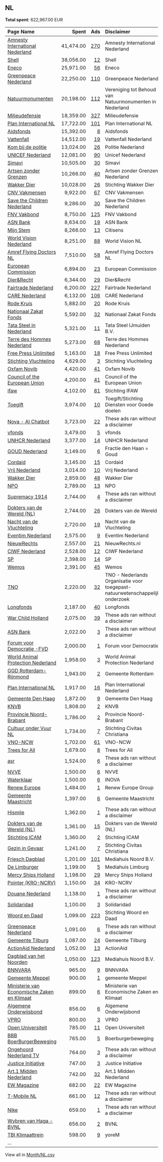 ## NL
**Total spent**: 622,967.00 EUR

|Page Name|Spent|Ads|Disclaimer|
|:---|---:|---:|:---|
|[Amnesty International Nederland](https://www.facebook.com/57729029960)|41,474.00|[270](https://www.facebook.com/ads/library/?active_status=all&ad_type=political_and_issue_ads&country=NL&view_all_page_id=57729029960&search_type=page&media_type=all)|Amnesty International Nederland|
|[Shell](https://www.facebook.com/444504516075907)|38,056.00|[12](https://www.facebook.com/ads/library/?active_status=all&ad_type=political_and_issue_ads&country=NL&view_all_page_id=444504516075907&search_type=page&media_type=all)|Shell|
|[Eneco](https://www.facebook.com/189701254384965)|25,971.00|[56](https://www.facebook.com/ads/library/?active_status=all&ad_type=political_and_issue_ads&country=NL&view_all_page_id=189701254384965&search_type=page&media_type=all)|Eneco|
|[Greenpeace Nederland](https://www.facebook.com/288295911466)|22,250.00|[110](https://www.facebook.com/ads/library/?active_status=all&ad_type=political_and_issue_ads&country=NL&view_all_page_id=288295911466&search_type=page&media_type=all)|Greenpeace Nederland|
|[Natuurmonumenten](https://www.facebook.com/132031878648)|20,198.00|[112](https://www.facebook.com/ads/library/?active_status=all&ad_type=political_and_issue_ads&country=NL&view_all_page_id=132031878648&search_type=page&media_type=all)|Vereniging tot Behoud van Natuurmonumenten in Nederland|
|[Milieudefensie](https://www.facebook.com/83439828234)|18,359.00|[327](https://www.facebook.com/ads/library/?active_status=all&ad_type=political_and_issue_ads&country=NL&view_all_page_id=83439828234&search_type=page&media_type=all)|Milieudefensie|
|[Plan International NL](https://www.facebook.com/93833638834)|17,722.00|[101](https://www.facebook.com/ads/library/?active_status=all&ad_type=political_and_issue_ads&country=NL&view_all_page_id=93833638834&search_type=page&media_type=all)|Plan International NL|
|[Aidsfonds](https://www.facebook.com/120184871378246)|15,392.00|[8](https://www.facebook.com/ads/library/?active_status=all&ad_type=political_and_issue_ads&country=NL&view_all_page_id=120184871378246&search_type=page&media_type=all)|Aidsfonds|
|[Vattenfall](https://www.facebook.com/428670174395114)|14,512.00|[19](https://www.facebook.com/ads/library/?active_status=all&ad_type=political_and_issue_ads&country=NL&view_all_page_id=428670174395114&search_type=page&media_type=all)|Vattenfall Nederland|
|[Kom bij de politie](https://www.facebook.com/190610374317426)|13,024.00|[26](https://www.facebook.com/ads/library/?active_status=all&ad_type=political_and_issue_ads&country=NL&view_all_page_id=190610374317426&search_type=page&media_type=all)|Politie Nederland|
|[UNICEF Nederland](https://www.facebook.com/139858509373289)|12,081.00|[90](https://www.facebook.com/ads/library/?active_status=all&ad_type=political_and_issue_ads&country=NL&view_all_page_id=139858509373289&search_type=page&media_type=all)|Unicef Nederland|
|[Simavi](https://www.facebook.com/164448196903465)|10,505.00|[30](https://www.facebook.com/ads/library/?active_status=all&ad_type=political_and_issue_ads&country=NL&view_all_page_id=164448196903465&search_type=page&media_type=all)|Simavi|
|[Artsen zonder Grenzen](https://www.facebook.com/118754531489898)|10,266.00|[40](https://www.facebook.com/ads/library/?active_status=all&ad_type=political_and_issue_ads&country=NL&view_all_page_id=118754531489898&search_type=page&media_type=all)|Artsen zonder Grenzen Nederland|
|[Wakker Dier](https://www.facebook.com/115027651906533)|10,028.00|[26](https://www.facebook.com/ads/library/?active_status=all&ad_type=political_and_issue_ads&country=NL&view_all_page_id=115027651906533&search_type=page&media_type=all)|Stichting Wakker Dier|
|[CNV Vakmensen](https://www.facebook.com/165625476919894)|9,922.00|[67](https://www.facebook.com/ads/library/?active_status=all&ad_type=political_and_issue_ads&country=NL&view_all_page_id=165625476919894&search_type=page&media_type=all)|CNV Vakmensen|
|[Save the Children Nederland](https://www.facebook.com/159449970751999)|9,286.00|[30](https://www.facebook.com/ads/library/?active_status=all&ad_type=political_and_issue_ads&country=NL&view_all_page_id=159449970751999&search_type=page&media_type=all)|Save the Children Nederland|
|[FNV Vakbond](https://www.facebook.com/121719834601889)|8,750.00|[125](https://www.facebook.com/ads/library/?active_status=all&ad_type=political_and_issue_ads&country=NL&view_all_page_id=121719834601889&search_type=page&media_type=all)|FNV Vakbond|
|[ASN Bank](https://www.facebook.com/133687759997528)|8,634.00|[19](https://www.facebook.com/ads/library/?active_status=all&ad_type=political_and_issue_ads&country=NL&view_all_page_id=133687759997528&search_type=page&media_type=all)|ASN Bank|
|[Mijn Stem](https://www.facebook.com/288700097949818)|8,266.00|[13](https://www.facebook.com/ads/library/?active_status=all&ad_type=political_and_issue_ads&country=NL&view_all_page_id=288700097949818&search_type=page&media_type=all)|Citisens|
|[World Vision Nederland](https://www.facebook.com/349312760804)|8,251.00|[88](https://www.facebook.com/ads/library/?active_status=all&ad_type=political_and_issue_ads&country=NL&view_all_page_id=349312760804&search_type=page&media_type=all)|World Vision NL|
|[Amref Flying Doctors NL](https://www.facebook.com/108588405832078)|7,510.00|[58](https://www.facebook.com/ads/library/?active_status=all&ad_type=political_and_issue_ads&country=NL&view_all_page_id=108588405832078&search_type=page&media_type=all)|Amref Flying Doctors NL|
|[European Commission](https://www.facebook.com/107898832590939)|6,894.00|[23](https://www.facebook.com/ads/library/?active_status=all&ad_type=political_and_issue_ads&country=NL&view_all_page_id=107898832590939&search_type=page&media_type=all)|European Commission|
|[Dier&Recht](https://www.facebook.com/212763862068531)|6,344.00|[29](https://www.facebook.com/ads/library/?active_status=all&ad_type=political_and_issue_ads&country=NL&view_all_page_id=212763862068531&search_type=page&media_type=all)|Dier&Recht|
|[Fairtrade Nederland](https://www.facebook.com/160001040736183)|6,200.00|[227](https://www.facebook.com/ads/library/?active_status=all&ad_type=political_and_issue_ads&country=NL&view_all_page_id=160001040736183&search_type=page&media_type=all)|Fairtrade Nederland|
|[CARE Nederland](https://www.facebook.com/404247949634770)|6,132.00|[106](https://www.facebook.com/ads/library/?active_status=all&ad_type=political_and_issue_ads&country=NL&view_all_page_id=404247949634770&search_type=page&media_type=all)|CARE Nederland|
|[Rode Kruis](https://www.facebook.com/180532465311930)|5,882.00|[20](https://www.facebook.com/ads/library/?active_status=all&ad_type=political_and_issue_ads&country=NL&view_all_page_id=180532465311930&search_type=page&media_type=all)|Rode Kruis|
|[Nationaal Zakat Fonds](https://www.facebook.com/100680601523177)|5,592.00|[32](https://www.facebook.com/ads/library/?active_status=all&ad_type=political_and_issue_ads&country=NL&view_all_page_id=100680601523177&search_type=page&media_type=all)|Nationaal Zakat Fonds|
|[Tata Steel in Nederland](https://www.facebook.com/108826957150072)|5,321.00|[11](https://www.facebook.com/ads/library/?active_status=all&ad_type=political_and_issue_ads&country=NL&view_all_page_id=108826957150072&search_type=page&media_type=all)|Tata Steel IJmuiden B.V.|
|[Terre des Hommes Nederland](https://www.facebook.com/285512534937)|5,273.00|[68](https://www.facebook.com/ads/library/?active_status=all&ad_type=political_and_issue_ads&country=NL&view_all_page_id=285512534937&search_type=page&media_type=all)|Terre des Hommes Nederland|
|[Free Press Unlimited](https://www.facebook.com/222029491143966)|5,163.00|[18](https://www.facebook.com/ads/library/?active_status=all&ad_type=political_and_issue_ads&country=NL&view_all_page_id=222029491143966&search_type=page&media_type=all)|Free Press Unlimited|
|[Stichting Vluchteling](https://www.facebook.com/120034538112114)|4,629.00|[3](https://www.facebook.com/ads/library/?active_status=all&ad_type=political_and_issue_ads&country=NL&view_all_page_id=120034538112114&search_type=page&media_type=all)|Stichting Vluchteling|
|[Oxfam Novib](https://www.facebook.com/115289021825188)|4,420.00|[41](https://www.facebook.com/ads/library/?active_status=all&ad_type=political_and_issue_ads&country=NL&view_all_page_id=115289021825188&search_type=page&media_type=all)|Oxfam Novib|
|[Council of the European Union](https://www.facebook.com/147547541961576)|4,200.00|[41](https://www.facebook.com/ads/library/?active_status=all&ad_type=political_and_issue_ads&country=NL&view_all_page_id=147547541961576&search_type=page&media_type=all)|Council of the European Union|
|[ifaw](https://www.facebook.com/488054904564547)|4,102.00|[81](https://www.facebook.com/ads/library/?active_status=all&ad_type=political_and_issue_ads&country=NL&view_all_page_id=488054904564547&search_type=page&media_type=all)|Stichting IFAW|
|[Toegift](https://www.facebook.com/189390074967767)|3,974.00|[10](https://www.facebook.com/ads/library/?active_status=all&ad_type=political_and_issue_ads&country=NL&view_all_page_id=189390074967767&search_type=page&media_type=all)|Toegift/Stichting Diensten voor Goede doelen|
|[Nova - AI Chatbot](https://www.facebook.com/106348682400630)|3,723.00|[22](https://www.facebook.com/ads/library/?active_status=all&ad_type=political_and_issue_ads&country=NL&view_all_page_id=106348682400630&search_type=page&media_type=all)|These ads ran without a disclaimer|
|[vfonds](https://www.facebook.com/325155747587336)|3,479.00|[5](https://www.facebook.com/ads/library/?active_status=all&ad_type=political_and_issue_ads&country=NL&view_all_page_id=325155747587336&search_type=page&media_type=all)|vfonds|
|[UNHCR Nederland](https://www.facebook.com/447218628670592)|3,377.00|[14](https://www.facebook.com/ads/library/?active_status=all&ad_type=political_and_issue_ads&country=NL&view_all_page_id=447218628670592&search_type=page&media_type=all)|UNHCR Nederland|
|[GOUD Nederland](https://www.facebook.com/101701619359166)|3,149.00|[6](https://www.facebook.com/ads/library/?active_status=all&ad_type=political_and_issue_ads&country=NL&view_all_page_id=101701619359166&search_type=page&media_type=all)|Fractie den Haan = Goud|
|[Cordaid](https://www.facebook.com/1830425247191865)|3,145.00|[15](https://www.facebook.com/ads/library/?active_status=all&ad_type=political_and_issue_ads&country=NL&view_all_page_id=1830425247191865&search_type=page&media_type=all)|Cordaid|
|[Vrij Nederland](https://www.facebook.com/142080576837)|3,014.00|[10](https://www.facebook.com/ads/library/?active_status=all&ad_type=political_and_issue_ads&country=NL&view_all_page_id=142080576837&search_type=page&media_type=all)|Vrij Nederland|
|[Wakker Dier](https://www.facebook.com/115027651906533)|2,859.00|[48](https://www.facebook.com/ads/library/?active_status=all&ad_type=political_and_issue_ads&country=NL&view_all_page_id=115027651906533&search_type=page&media_type=all)|Wakker Dier|
|[NPO](https://www.facebook.com/112530232090434)|2,789.00|[13](https://www.facebook.com/ads/library/?active_status=all&ad_type=political_and_issue_ads&country=NL&view_all_page_id=112530232090434&search_type=page&media_type=all)|NPO|
|[Supremacy 1914](https://www.facebook.com/200480966638039)|2,744.00|[4](https://www.facebook.com/ads/library/?active_status=all&ad_type=political_and_issue_ads&country=NL&view_all_page_id=200480966638039&search_type=page&media_type=all)|These ads ran without a disclaimer|
|[Dokters van de Wereld (NL)](https://www.facebook.com/201751609836046)|2,744.00|[26](https://www.facebook.com/ads/library/?active_status=all&ad_type=political_and_issue_ads&country=NL&view_all_page_id=201751609836046&search_type=page&media_type=all)|Dokters van de Wereld|
|[Nacht van de Vluchteling](https://www.facebook.com/1637965639787416)|2,720.00|[19](https://www.facebook.com/ads/library/?active_status=all&ad_type=political_and_issue_ads&country=NL&view_all_page_id=1637965639787416&search_type=page&media_type=all)|Nacht van de Vluchteling|
|[Eventim Nederland](https://www.facebook.com/182265145120531)|2,575.00|[9](https://www.facebook.com/ads/library/?active_status=all&ad_type=political_and_issue_ads&country=NL&view_all_page_id=182265145120531&search_type=page&media_type=all)|Eventim Nederland|
|[NieuwRechts](https://www.facebook.com/100660309175869)|2,557.00|[21](https://www.facebook.com/ads/library/?active_status=all&ad_type=political_and_issue_ads&country=NL&view_all_page_id=100660309175869&search_type=page&media_type=all)|NieuwRechts.nl|
|[CIWF Nederland](https://www.facebook.com/117483088313381)|2,528.00|[12](https://www.facebook.com/ads/library/?active_status=all&ad_type=political_and_issue_ads&country=NL&view_all_page_id=117483088313381&search_type=page&media_type=all)|CIWF Nederland|
|[SP](https://www.facebook.com/128393027527)|2,398.00|[14](https://www.facebook.com/ads/library/?active_status=all&ad_type=political_and_issue_ads&country=NL&view_all_page_id=128393027527&search_type=page&media_type=all)|SP|
|[Wemos](https://www.facebook.com/347109699457)|2,391.00|[45](https://www.facebook.com/ads/library/?active_status=all&ad_type=political_and_issue_ads&country=NL&view_all_page_id=347109699457&search_type=page&media_type=all)|Wemos|
|[TNO](https://www.facebook.com/107166916014811)|2,220.00|[32](https://www.facebook.com/ads/library/?active_status=all&ad_type=political_and_issue_ads&country=NL&view_all_page_id=107166916014811&search_type=page&media_type=all)|TNO - Nederlands Organisatie voor toegepast-natuurwetenschappelijk onderzoek|
|[Longfonds](https://www.facebook.com/198486356863605)|2,187.00|[40](https://www.facebook.com/ads/library/?active_status=all&ad_type=political_and_issue_ads&country=NL&view_all_page_id=198486356863605&search_type=page&media_type=all)|Longfonds|
|[War Child Holland](https://www.facebook.com/353474172552)|2,075.00|[39](https://www.facebook.com/ads/library/?active_status=all&ad_type=political_and_issue_ads&country=NL&view_all_page_id=353474172552&search_type=page&media_type=all)|These ads ran without a disclaimer|
|[ASN Bank](https://www.facebook.com/133687759997528)|2,022.00|[3](https://www.facebook.com/ads/library/?active_status=all&ad_type=political_and_issue_ads&country=NL&view_all_page_id=133687759997528&search_type=page&media_type=all)|These ads ran without a disclaimer|
|[Forum voor Democratie -FVD](https://www.facebook.com/609816282477420)|2,000.00|[1](https://www.facebook.com/ads/library/?active_status=all&ad_type=political_and_issue_ads&country=NL&view_all_page_id=609816282477420&search_type=page&media_type=all)|Forum voor Democratie|
|[World Animal Protection Nederland](https://www.facebook.com/171605059556434)|1,958.00|[3](https://www.facebook.com/ads/library/?active_status=all&ad_type=political_and_issue_ads&country=NL&view_all_page_id=171605059556434&search_type=page&media_type=all)|World Animal Protection Nederland|
|[GGD Rotterdam-Rijnmond](https://www.facebook.com/164773006908035)|1,943.00|[2](https://www.facebook.com/ads/library/?active_status=all&ad_type=political_and_issue_ads&country=NL&view_all_page_id=164773006908035&search_type=page&media_type=all)|Gemeente Rotterdam|
|[Plan International NL](https://www.facebook.com/93833638834)|1,917.00|[16](https://www.facebook.com/ads/library/?active_status=all&ad_type=political_and_issue_ads&country=NL&view_all_page_id=93833638834&search_type=page&media_type=all)|Plan International Nederland|
|[Gemeente Den Haag](https://www.facebook.com/100993049941618)|1,872.00|[9](https://www.facebook.com/ads/library/?active_status=all&ad_type=political_and_issue_ads&country=NL&view_all_page_id=100993049941618&search_type=page&media_type=all)|Gemeente Den Haag|
|[KNVB](https://www.facebook.com/159616160731599)|1,808.00|[2](https://www.facebook.com/ads/library/?active_status=all&ad_type=political_and_issue_ads&country=NL&view_all_page_id=159616160731599&search_type=page&media_type=all)|KNVB|
|[Provincie Noord-Brabant](https://www.facebook.com/406548067183)|1,786.00|[2](https://www.facebook.com/ads/library/?active_status=all&ad_type=political_and_issue_ads&country=NL&view_all_page_id=406548067183&search_type=page&media_type=all)|Provincie Noord-Brabant|
|[Cultuur onder Vuur NL](https://www.facebook.com/106370071810105)|1,734.00|[7](https://www.facebook.com/ads/library/?active_status=all&ad_type=political_and_issue_ads&country=NL&view_all_page_id=106370071810105&search_type=page&media_type=all)|Stichting Civitas Christiana|
|[VNO-NCW](https://www.facebook.com/148404651881567)|1,702.00|[61](https://www.facebook.com/ads/library/?active_status=all&ad_type=political_and_issue_ads&country=NL&view_all_page_id=148404651881567&search_type=page&media_type=all)|VNO-NCW|
|[Trees for All](https://www.facebook.com/143686555666670)|1,679.00|[8](https://www.facebook.com/ads/library/?active_status=all&ad_type=political_and_issue_ads&country=NL&view_all_page_id=143686555666670&search_type=page&media_type=all)|Trees for All|
|[asr](https://www.facebook.com/512252945544565)|1,524.00|[6](https://www.facebook.com/ads/library/?active_status=all&ad_type=political_and_issue_ads&country=NL&view_all_page_id=512252945544565&search_type=page&media_type=all)|These ads ran without a disclaimer|
|[NVVE](https://www.facebook.com/514814491878400)|1,500.00|[6](https://www.facebook.com/ads/library/?active_status=all&ad_type=political_and_issue_ads&country=NL&view_all_page_id=514814491878400&search_type=page&media_type=all)|NVVE|
|[Waterklaar](https://www.facebook.com/384101518433208)|1,500.00|[6](https://www.facebook.com/ads/library/?active_status=all&ad_type=political_and_issue_ads&country=NL&view_all_page_id=384101518433208&search_type=page&media_type=all)|INOVA|
|[Renew Europe](https://www.facebook.com/123910440019)|1,484.00|[1](https://www.facebook.com/ads/library/?active_status=all&ad_type=political_and_issue_ads&country=NL&view_all_page_id=123910440019&search_type=page&media_type=all)|Renew Europe Group|
|[Gemeente Maastricht](https://www.facebook.com/194880863881651)|1,397.00|[6](https://www.facebook.com/ads/library/?active_status=all&ad_type=political_and_issue_ads&country=NL&view_all_page_id=194880863881651&search_type=page&media_type=all)|Gemeente Maastricht|
|[Hismile](https://www.facebook.com/1573441899601646)|1,362.00|[1](https://www.facebook.com/ads/library/?active_status=all&ad_type=political_and_issue_ads&country=NL&view_all_page_id=1573441899601646&search_type=page&media_type=all)|These ads ran without a disclaimer|
|[Dokters van de Wereld (NL)](https://www.facebook.com/201751609836046)|1,361.00|[15](https://www.facebook.com/ads/library/?active_status=all&ad_type=political_and_issue_ads&country=NL&view_all_page_id=201751609836046&search_type=page&media_type=all)|Dokters van de Wereld (NL)|
|[Stichting ICAM](https://www.facebook.com/102143798977823)|1,360.00|[2](https://www.facebook.com/ads/library/?active_status=all&ad_type=political_and_issue_ads&country=NL&view_all_page_id=102143798977823&search_type=page&media_type=all)|Stichting ICAM|
|[Gezin in Gevaar](https://www.facebook.com/105339817717917)|1,241.00|[7](https://www.facebook.com/ads/library/?active_status=all&ad_type=political_and_issue_ads&country=NL&view_all_page_id=105339817717917&search_type=page&media_type=all)|Stichting Civitas Christiana|
|[Friesch Dagblad](https://www.facebook.com/237103296770262)|1,201.00|[101](https://www.facebook.com/ads/library/?active_status=all&ad_type=political_and_issue_ads&country=NL&view_all_page_id=237103296770262&search_type=page&media_type=all)|Mediahuis Noord B.V.|
|[De Limburger](https://www.facebook.com/237162639782709)|1,199.00|[5](https://www.facebook.com/ads/library/?active_status=all&ad_type=political_and_issue_ads&country=NL&view_all_page_id=237162639782709&search_type=page&media_type=all)|Mediahuis Limburg|
|[Mercy Ships Holland](https://www.facebook.com/147683725284795)|1,198.00|[29](https://www.facebook.com/ads/library/?active_status=all&ad_type=political_and_issue_ads&country=NL&view_all_page_id=147683725284795&search_type=page&media_type=all)|Mercy Ships Holland|
|[Pointer (KRO-NCRV)](https://www.facebook.com/436101979807727)|1,150.00|[34](https://www.facebook.com/ads/library/?active_status=all&ad_type=political_and_issue_ads&country=NL&view_all_page_id=436101979807727&search_type=page&media_type=all)|KRO-NCRV|
|[Douane Nederland](https://www.facebook.com/102026903227556)|1,138.00|[1](https://www.facebook.com/ads/library/?active_status=all&ad_type=political_and_issue_ads&country=NL&view_all_page_id=102026903227556&search_type=page&media_type=all)|These ads ran without a disclaimer|
|[Solidaridad](https://www.facebook.com/100455310014019)|1,100.00|[3](https://www.facebook.com/ads/library/?active_status=all&ad_type=political_and_issue_ads&country=NL&view_all_page_id=100455310014019&search_type=page&media_type=all)|Solidaridad|
|[Woord en Daad](https://www.facebook.com/208250375865238)|1,099.00|[223](https://www.facebook.com/ads/library/?active_status=all&ad_type=political_and_issue_ads&country=NL&view_all_page_id=208250375865238&search_type=page&media_type=all)|Stichting Woord en Daad|
|[Greenpeace Nederland](https://www.facebook.com/288295911466)|1,091.00|[6](https://www.facebook.com/ads/library/?active_status=all&ad_type=political_and_issue_ads&country=NL&view_all_page_id=288295911466&search_type=page&media_type=all)|These ads ran without a disclaimer|
|[Gemeente Tilburg](https://www.facebook.com/125956260756629)|1,087.00|[24](https://www.facebook.com/ads/library/?active_status=all&ad_type=political_and_issue_ads&country=NL&view_all_page_id=125956260756629&search_type=page&media_type=all)|Gemeente Tilburg|
|[ActionAid Nederland](https://www.facebook.com/170725579702314)|1,052.00|[13](https://www.facebook.com/ads/library/?active_status=all&ad_type=political_and_issue_ads&country=NL&view_all_page_id=170725579702314&search_type=page&media_type=all)|ActionAid|
|[Dagblad van het Noorden](https://www.facebook.com/188756764481465)|1,050.00|[123](https://www.facebook.com/ads/library/?active_status=all&ad_type=political_and_issue_ads&country=NL&view_all_page_id=188756764481465&search_type=page&media_type=all)|Mediahuis Noord B.V.|
|[BNNVARA](https://www.facebook.com/1409007399336866)|965.00|[9](https://www.facebook.com/ads/library/?active_status=all&ad_type=political_and_issue_ads&country=NL&view_all_page_id=1409007399336866&search_type=page&media_type=all)|BNNVARA|
|[Gemeente Meppel](https://www.facebook.com/252159161551694)|900.00|[1](https://www.facebook.com/ads/library/?active_status=all&ad_type=political_and_issue_ads&country=NL&view_all_page_id=252159161551694&search_type=page&media_type=all)|gemeente Meppel|
|[Ministerie van Economische Zaken en Klimaat](https://www.facebook.com/124564577597743)|899.00|[6](https://www.facebook.com/ads/library/?active_status=all&ad_type=political_and_issue_ads&country=NL&view_all_page_id=124564577597743&search_type=page&media_type=all)|Ministerie van Economische Zaken en Klimaat|
|[Algemene Onderwijsbond](https://www.facebook.com/984274581639504)|856.00|[6](https://www.facebook.com/ads/library/?active_status=all&ad_type=political_and_issue_ads&country=NL&view_all_page_id=984274581639504&search_type=page&media_type=all)|Algemene Onderwijsbond|
|[VPRO](https://www.facebook.com/38957713985)|800.00|[3](https://www.facebook.com/ads/library/?active_status=all&ad_type=political_and_issue_ads&country=NL&view_all_page_id=38957713985&search_type=page&media_type=all)|VPRO|
|[Open Universiteit](https://www.facebook.com/171189343836)|785.00|[11](https://www.facebook.com/ads/library/?active_status=all&ad_type=political_and_issue_ads&country=NL&view_all_page_id=171189343836&search_type=page&media_type=all)|Open Universiteit|
|[BBB BoerBurgerBeweging](https://www.facebook.com/338750440106782)|765.00|[5](https://www.facebook.com/ads/library/?active_status=all&ad_type=political_and_issue_ads&country=NL&view_all_page_id=338750440106782&search_type=page&media_type=all)|Boerburgerbeweging|
|[Ongehoord Nederland TV](https://www.facebook.com/122620689140585)|764.00|[3](https://www.facebook.com/ads/library/?active_status=all&ad_type=political_and_issue_ads&country=NL&view_all_page_id=122620689140585&search_type=page&media_type=all)|These ads ran without a disclaimer|
|[Justice Initiative](https://www.facebook.com/100160149099313)|747.00|[3](https://www.facebook.com/ads/library/?active_status=all&ad_type=political_and_issue_ads&country=NL&view_all_page_id=100160149099313&search_type=page&media_type=all)|Justice Initiative|
|[Art.1 Midden Nederland](https://www.facebook.com/107948478848391)|742.00|[32](https://www.facebook.com/ads/library/?active_status=all&ad_type=political_and_issue_ads&country=NL&view_all_page_id=107948478848391&search_type=page&media_type=all)|Art.1 Midden Nederland|
|[EW Magazine](https://www.facebook.com/141801972540083)|682.00|[22](https://www.facebook.com/ads/library/?active_status=all&ad_type=political_and_issue_ads&country=NL&view_all_page_id=141801972540083&search_type=page&media_type=all)|EW Magazine|
|[T-Mobile NL](https://www.facebook.com/155526387811390)|661.00|[12](https://www.facebook.com/ads/library/?active_status=all&ad_type=political_and_issue_ads&country=NL&view_all_page_id=155526387811390&search_type=page&media_type=all)|These ads ran without a disclaimer|
|[Nike](https://www.facebook.com/15087023444)|659.00|[1](https://www.facebook.com/ads/library/?active_status=all&ad_type=political_and_issue_ads&country=NL&view_all_page_id=15087023444&search_type=page&media_type=all)|These ads ran without a disclaimer|
|[Wybren van Haga - BVNL](https://www.facebook.com/969158383214898)|656.00|[2](https://www.facebook.com/ads/library/?active_status=all&ad_type=political_and_issue_ads&country=NL&view_all_page_id=969158383214898&search_type=page&media_type=all)|BVNL|
|[TBI Klimaattrein](https://www.facebook.com/106310819107347)|598.00|[9](https://www.facebook.com/ads/library/?active_status=all&ad_type=political_and_issue_ads&country=NL&view_all_page_id=106310819107347&search_type=page&media_type=all)|yoreM|
|...||||

View all in [Month/NL.csv](../../MetaData/Month/NL.csv)
